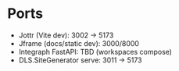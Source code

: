 # Ports

- Jottr (Vite dev): 3002 -> 5173
- Jframe (docs/static dev): 3000/8000
- Integraph FastAPI: TBD (workspaces compose)
- DLS.SiteGenerator serve: 3011 -> 5173
